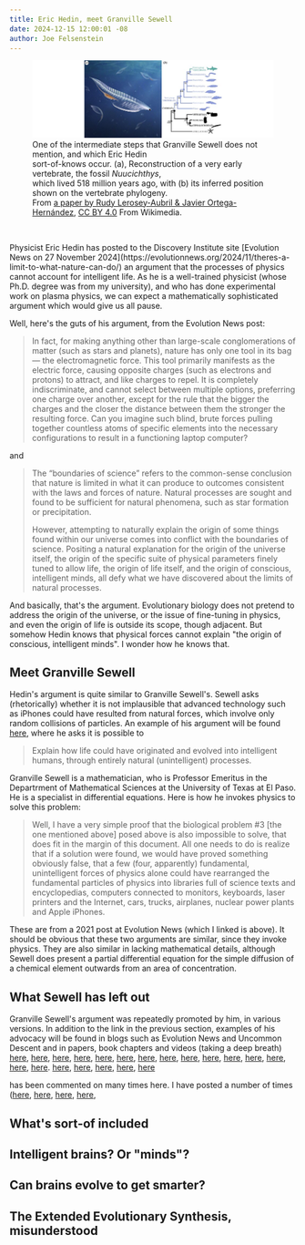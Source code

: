 ```yaml
---
title: Eric Hedin, meet Granville Sewell
date: 2024-12-15 12:00:01 -08
author: Joe Felsenstein
---
```


<div align="center">
<figure><img src="/uploads/2024/Nuucichthys.png" alt="[An intermediate step]" /><figcaption>
<div align="left">One of the intermediate steps that Granville Sewell does not 
mention, and which Eric Hedin<br/> sort-of-knows occur.  (a), Reconstruction 
of a very early vertebrate, the fossil <em>Nuucichthys</em>,<br/> which lived 
518 million years ago, with (b) its inferred position shown on the vertebrate phylogeny.<br/>  From <a rel="nofollow" class="external free" href="https://doi.org/10.1098/rsos.240350">a paper by Rudy Lerosey-Aubril &amp; Javier Ortega-Hernández</a>, <a href="https://creativecommons.org/licenses/by/4.0" title="Creative Commons Attribution 4.0">CC BY 4.0</a> From Wikimedia.</div></figcaption></figure>
</div>

<p>&nbsp;</p>
Physicist Eric Hedin has posted to the Discovery Institute site 
[Evolution News on 27 November 2024](https://evolutionnews.org/2024/11/theres-a-limit-to-what-nature-can-do/) an argument that the processes of physics cannot 
account for intelligent life.  As he is a well-trained physicist (whose Ph.D. 
degree was from my university), and who has done experimental 
work on plasma physics, we can expect a mathematically sophisticated 
argument which would give us all pause.

Well, here's the guts of his argument, from the Evolution News post: 

> In fact, for making anything other than large-scale conglomerations of matter (such as stars and planets), nature has only one tool in its bag — the electromagnetic force. This tool primarily manifests as the electric force, causing opposite charges (such as electrons and protons) to attract, and like charges to repel. It is completely indiscriminate, and cannot select between multiple options, preferring one charge over another, except for the rule that the bigger the charges and the closer the distance between them the stronger the resulting force. Can you imagine such blind, brute forces pulling together countless atoms of specific elements into the necessary configurations to result in a functioning laptop computer?

and

> The “boundaries of science” refers to the common-sense conclusion that nature is limited in what it can produce to outcomes consistent with the laws and forces of nature. Natural processes are sought and found to be sufficient for natural phenomena, such as star formation or precipitation. 
>
> However, attempting to naturally explain the origin of some things found within our universe comes into conflict with the boundaries of science. Positing a natural explanation for the origin of the universe itself, the origin of the specific suite of physical parameters finely tuned to allow life, the origin of life itself, and the origin of conscious, intelligent minds, all defy what we have discovered about the limits of natural processes.

And basically, that's the argument.  Evolutionary biology does not pretend to address the origin of the universe, or the issue of fine-tuning in physics, and even the origin of life is outside its scope, though adjacent.  But somehow Hedin knows that physical forces cannot explain "the origin of conscious, 
intelligent minds".   I wonder how he knows that.  

<!--mofre-->

## Meet Granville Sewell ##

Hedin's argument is quite similar to Granville Sewell's. Sewell asks (rhetorically) whether it is not implausible that advanced technology such as iPhones could have resulted from natural forces, which involve only random collisions of particles.   An example of his argument will be found [here](https://evolutionnews.org/2021/04/some-problems-can-be-proved-unsolvable/), where he asks it is possible to 
>Explain how life could have originated and evolved into intelligent humans, through entirely natural (unintelligent) processes.

Granville Sewell is a mathematician, who is Professor Emeritus in the Departrment of Mathematical Sciences at the University of Texas at El Paso.  He is a specialist in differential equations. Here is how he invokes physics to solve this problem:

> Well, I have a very simple proof that the biological problem #3  \[the one mentioned above\] posed above is also impossible to solve, that does fit in the margin of this document. All one needs to do is realize that if a solution were found, we would have proved something obviously false, that a few (four, apparently) fundamental, unintelligent forces of physics alone could have rearranged the fundamental particles of physics into libraries full of science texts and encyclopedias, computers connected to monitors, keyboards, laser printers and the Internet, cars, trucks, airplanes, nuclear power plants and Apple iPhones.

These are from a 2021 post at Evolution News (which I linked is above). It should be obvious that these two arguments are similar, since they invoke physics.  They are also similar in lacking mathematical details, although Sewell does present a partial differential equation for the simple diffusion of a chemical element outwards from an area of concentration.

## What Sewell has left out ##

Granville Sewell's argument was repeatedly promoted by him, in various versions.  In addition to the link in the previous section, examples of his advocacy will be found in blogs such as Evolution News and Uncommon Descent and in papers, book chapters and videos (taking a deep breath)
[here](https://www.math.utep.edu/faculty/sewell/articles/mathint.pdf), 
[here](https://spectator.org/47666_evolutions-thermodynamic-failure/), 
[here](http://dx.doi.org/10.1142/9789814508728_0007), 
[here](https://www.math.utep.edu/faculty/sewell/articles/pe_sewell.html), 
[here](https://uncommondescent.com/intelligent-design/new-video-evolution-is-a-natural-process-running-backward-2/), 
[here](https://www.amazon.com/Beginning-Other-Essays-Intelligent-Design/dp/1936599279/), 
[here](https://evolutionnews.org/2018/05/i-believe-in-the-evolution-of-life-and-the-evolution-of-automobiles/), 
[here](https://evolutionnews.org/2018/08/who-is-doing-pseudoscience/), 
[here](https://evolutionnews.org/2018/11/why-evolution-and-reproduction-are-unnatural/), 
[here](https://evolutionnews.org/2019/05/two-schemes-to-defeat-the-second-law/), 
[here](https://evolutionnews.org/2020/01/how-science-lost-its-mind/),
[here](https://evolutionnews.org/2020/06/new-video-why-evolution-is-different/),
[here](https://evolutionnews.org/2020/10/my-failed-computer-simulation/), 
[here](https://evolutionnews.org/2022/01/the-underlying-principle-behind-the-second-law/),
[here](https://evolutionnews.org/2022/06/three-realities-chance-cant-explain-that-intelligent-design-can/).
[here](https://evolutionnews.org/2023/03/yes-extraordinary-claims-require-extraordinary-evidence-lets-hear-some-for-darwinian-evolution/),
[here](https://evolutionnews.org/2023/07/in-summary-presenting-the-evidence-for-intelligent-design/),
[here](https://evolutionnews.org/2023/08/how-the-supernatural-entered-science/),
[here](https://evolutionnews.org/2024/03/life-and-the-underlying-principle-behind-the-second-law-of-thermodynamics/),
[here](https://evolutionnews.org/2024/07/introduction-to-the-scientific-theory-of-intelligent-design/)


has been commented on many times here.  I have posted a number of times ([here](http://pandasthumb.org/archives/2010/02/evidence-that-t.html), [here](http://pandasthumb.org/archives/2011/02/granville-sewel.html), [here](https://pandasthumb.org/archives/2011/11/granville-sewel-1.html), [here](http://pandasthumb.org/archives/2021/05/Granville-Sewell-thinks-its-obvious.html), 

## What's sort-of included ##

## Intelligent brains?  Or "minds"? ##

## Can brains evolve to get smarter? ##

## The Extended Evolutionary Synthesis, misunderstood ##


